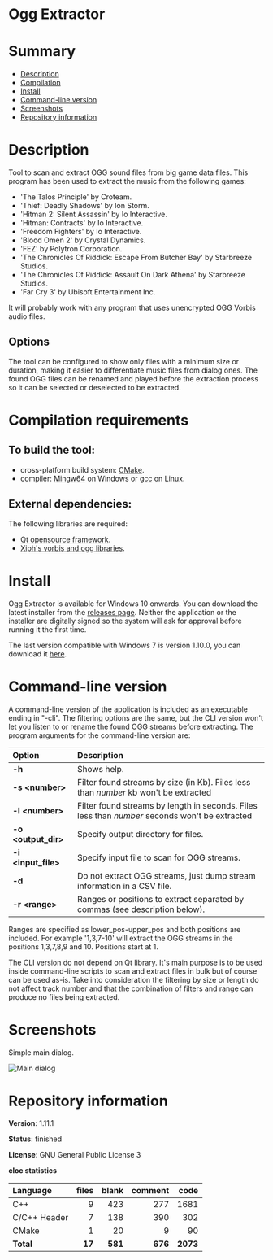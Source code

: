 Ogg Extractor
=============

# Summary
- [Description](#description)
- [Compilation](#compilation-requirements)
- [Install](#install)
- [Command-line version](#command-line-version)
- [Screenshots](#screenshots)
- [Repository information](#repository-information)

# Description
Tool to scan and extract OGG sound files from big game data files. This program has been used to extract the music from the following games:
* 'The Talos Principle' by Croteam.
* 'Thief: Deadly Shadows' by Ion Storm.
* 'Hitman 2: Silent Assassin' by Io Interactive.
* 'Hitman: Contracts' by Io Interactive.
* 'Freedom Fighters' by Io Interactive. 
* 'Blood Omen 2' by Crystal Dynamics. 
* 'FEZ' by Polytron Corporation.
* 'The Chronicles Of Riddick: Escape From Butcher Bay' by Starbreeze Studios.
* 'The Chronicles Of Riddick: Assault On Dark Athena' by Starbreeze Studios.
* 'Far Cry 3' by Ubisoft Entertainment Inc.

It will probably work with any program that uses unencrypted OGG Vorbis audio files. 

## Options
The tool can be configured to show only files with a minimum size or duration, making it easier to differentiate music files from dialog ones. 
The found OGG files can be renamed and played before the extraction process so it can be selected or deselected to be extracted. 

# Compilation requirements
## To build the tool:
* cross-platform build system: [CMake](http://www.cmake.org/cmake/resources/software.html).
* compiler: [Mingw64](http://sourceforge.net/projects/mingw-w64/) on Windows or [gcc](http://gcc.gnu.org/) on Linux.

## External dependencies:
The following libraries are required:
* [Qt opensource framework](http://www.qt.io/).
* [Xiph's vorbis and ogg libraries](https://www.xiph.org/).

# Install

Ogg Extractor is available for Windows 10 onwards. You can download the latest installer from the [releases page](https://github.com/FelixdelasPozas/OGG-Extractor/releases). Neither the application or the installer are digitally signed so the system will ask for approval before running it the first time.

The last version compatible with Windows 7 is version 1.10.0, you can download it [here](https://github.com/FelixdelasPozas/OGG-Extractor/releases/tag/1.10.0).

# Command-line version
A command-line version of the application is included as an executable ending in "-cli". The filtering options are the same, 
but the CLI version won't let you listen to or rename the found OGG streams before extracting. The program arguments for the
command-line version are:

| Option                       | Description   |
|:-----------------------------|:--------------|
| **-h**                       | Shows help.   |
| **-s \<number\>**            | Filter found streams by size (in Kb). Files less than *number* kb won't be extracted |
| **-l \<number\>**            | Filter found streams by length in seconds. Files less than *number* seconds won't be extracted |
| **-o \<output_dir\>**        | Specify output directory for files. |
| **-i \<input_file\>**        | Specify input file to scan for OGG streams. |
| **-d**                       | Do not extract OGG streams, just dump stream information in a CSV file. |
| **-r \<range\>**             | Ranges or positions to extract separated by commas (see description below). | 

Ranges are specified as lower_pos-upper_pos and both positions are included. For example '1,3,7-10' will 
extract the OGG streams in the positions 1,3,7,8,9 and 10. Positions start at 1.
                  
The CLI version do not depend on Qt library. It's main purpose is to be used inside command-line scripts to scan and extract
files in bulk but of course can be used as-is. Take into consideration the filtering by size or length do not affect track
number and that the combination of filters and range can produce no files being extracted. 

# Screenshots
Simple main dialog.

![Main dialog](https://github.com/FelixdelasPozas/OGG-Extractor/assets/12167134/64efffcf-67b2-42f8-882d-b6ce26e18232)

# Repository information
**Version**: 1.11.1

**Status**: finished

**License**: GNU General Public License 3

**cloc statistics**

| Language                     |files          |blank        |comment           |code  |
|:-----------------------------|--------------:|------------:|-----------------:|-----:|
| C++                          |    9          |  423        |    277           | 1681 |
| C/C++ Header                 |    7          |  138        |    390           | 302  |
| CMake                        |    1          |   20        |      9           |  90  |
| **Total**                    |   **17**      |  **581**    |   **676**        |**2073**|
